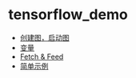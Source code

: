 # tensorflow_demo

- [创建图，启动图](./demo01.py)
- [变量](./demo02.py)
- [Fetch & Feed](./demo03.py)
- [简单示例](./demo04.py)